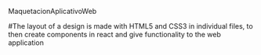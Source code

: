 MaquetacionAplicativoWeb


#The layout of a design is made with HTML5 and CSS3 in individual files, to then create components in react and give functionality to the web application

